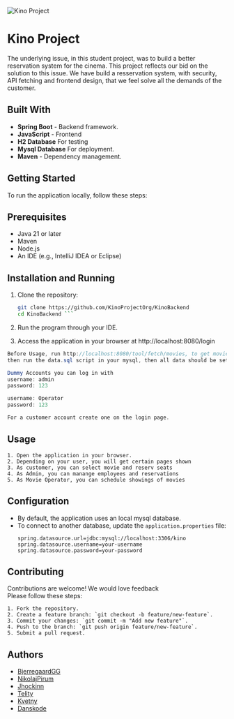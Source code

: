 
![Kino Project](https://static.vecteezy.com/system/resources/previews/044/514/545/non_2x/background-a-movie-theater-where-love-stories-are-unfolding-on-the-big-screen-and-the-smell-of-popcorn-fills-the-air-photo.jpg)
# Kino Project 

The underlying issue, in this student project, was to build a better reservation system for the cinema. This project reflects our bid on the solution to this issue. We have build a resservation system, with security, API fetching and frontend design, that we feel solve all the demands of the customer.

## Built With
- **Spring Boot** - Backend framework.
- **JavaScript** - Frontend
- **H2 Database** For testing
- **Mysql Database** For deployment.
- **Maven** - Dependency management.

## Getting Started

To run the application locally, follow these steps:

## Prerequisites
- Java 21 or later
- Maven
- Node.js
- An IDE (e.g., IntelliJ IDEA or Eclipse)

## Installation and Running
1. Clone the repository:
   ```bash
   git clone https://github.com/KinoProjectOrg/KinoBackend
   cd KinoBackend ```

2. Run the program through your IDE.

3. Access the application in your browser at http://localhost:8080/login

```java 
Before Usage, run http://localhost:8080/tool/fetch/movies, to get movies in database.
then run the data.sql script in your mysql, then all data should be set up.

Dummy Accounts you can log in with
username: admin
password: 123

username: Operator
password: 123

For a customer account create one on the login page. 
```

## Usage
    1. Open the application in your browser.
    2. Depending on your user, you will get certain pages shown
    3. As customer, you can select movie and reserv seats 
    4. As Admin, you can manange employees and reservations
    5. As Movie Operator, you can schedule showings of movies

## Configuration
- By default, the application uses an local mysql database.
- To connect to another database, update the `application.properties` file:
  ```properties
  spring.datasource.url=jdbc:mysql://localhost:3306/kino
  spring.datasource.username=your-username
  spring.datasource.password=your-password

## Contributing
Contributions are welcome! We would love feedback \
Please follow these steps:

    1. Fork the repository.
    2. Create a feature branch: `git checkout -b feature/new-feature`.
    3. Commit your changes: `git commit -m "Add new feature"`.
    4. Push to the branch: `git push origin feature/new-feature`.
    5. Submit a pull request.

## Authors 

 * [BjerregaardGG](https://github.com/BjerregaardGG)
 * [NikolajPirum](https://github.com/NikolajPirum)
 * [Jhockinn](https://github.com/Jhockinn)
 * [Telity](https://github.com/Telity)
 * [Kvetny](https://github.com/kvetny)
 * [Danskode](https://github.com/danskode)

